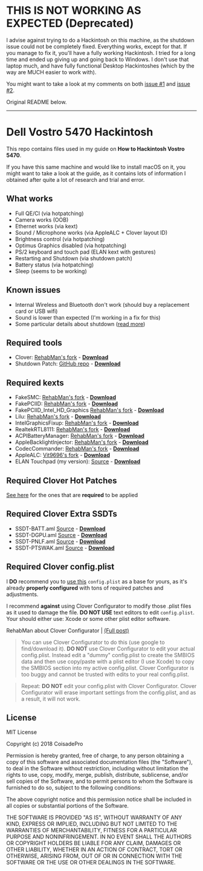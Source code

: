 # THIS IS NOT WORKING AS EXPECTED (Deprecated)
I advise against trying to do a Hackintosh on this machine, as the shutdown issue could not be completely fixed. Everything works, except for that. If you manage to fix it, you'll have a fully working Hackintosh. I tried for a long time and ended up giving up and going back to Windows. I don't use that laptop much, and have fully functional Desktop Hackintoshes (which by the way are MUCH easier to work with).

You might want to take a look at my comments on both [issue #1](https://github.com/coisadepro/Vostro-5470-Hackintosh/issues/1) and [issue #2](https://github.com/coisadepro/Vostro-5470-Hackintosh/issues/2).

Original README below.

<hr>

# Dell Vostro 5470 Hackintosh
This repo contains files used in my guide on **How to Hackintosh Vostro 5470**.

If you have this same machine and would like to install macOS on it, you might want to take a look at the guide, as it contains lots of information I obtained after quite a lot of research and trial and error.

## What works
- Full QE/CI (via hotpatching)
- Camera works (OOB)
- Ethernet works (via kext)
- Sound / Microphone works (via AppleALC + Clover layout ID)
- Brightness control (via hotpatching)
- Optimus Graphics disabled (via hotpatching)
- PS/2 keyboard and touch pad (ELAN kext with gestures)
- Restarting and Shutdown (via shutdown patch)
- Battery status (via hotpatching)
- Sleep (seems to be working)

## Known issues
- Internal Wireless and Bluetooth don't work (should buy a replacement card or USB wifi)
- Sound is lower than expected (I'm working in a fix for this)
- Some particular details about shutdown ([read more](https://github.com/coisadepro/5470-shutdown-patch#helpful-advices))

## Required tools
- Clover: [RehabMan's fork](https://bitbucket.org/RehabMan/clover/downloads/) - **[Download](https://bitbucket.org/RehabMan/clover/downloads/Clover_v2.4k_r4359.RM-4506.7036cf0a.zip)**
- Shutdown Patch: [GitHub repo](https://github.com/coisadepro/5470-shutdown-patch) - **[Download](https://github.com/coisadepro/5470-shutdown-patch/releases/download/v1.0/5470_Shutdown_Patch_v1.zip)**

## Required kexts
- FakeSMC: [RehabMan's fork](https://bitbucket.org/RehabMan/os-x-fakesmc-kozlek/downloads/) - **[Download](https://bitbucket.org/RehabMan/os-x-fakesmc-kozlek/downloads/RehabMan-FakeSMC-2017-1017.zip)**
- FakePCIID: [RehabMan's fork](https://bitbucket.org/RehabMan/os-x-fake-pci-id/downloads/) - **[Download](https://bitbucket.org/RehabMan/os-x-fake-pci-id/downloads/RehabMan-FakePCIID-2017-1215.zip)**
- FakePCIID\_Intel\_HD_Graphics [RehabMan's fork](https://bitbucket.org/RehabMan/os-x-fake-pci-id/downloads/) - **[Download](https://bitbucket.org/RehabMan/os-x-fake-pci-id/downloads/RehabMan-FakePCIID-2017-1215.zip)**
- Lilu: [RehabMan's fork](https://bitbucket.org/RehabMan/lilu/downloads/) - **[Download](https://bitbucket.org/RehabMan/lilu/downloads/RehabMan-Lilu-2017-1207.zip)**
- IntelGraphicsFixup: [RehabMan's fork](https://bitbucket.org/RehabMan/intelgraphicsfixup/downloads/) - **[Download](https://bitbucket.org/RehabMan/intelgraphicsfixup/downloads/RehabMan-IntelGraphicsFixup-2017-1015.zip)**
- RealtekRTL8111: [RehabMan's fork](https://bitbucket.org/RehabMan/os-x-realtek-network/downloads/) - **[Download](https://bitbucket.org/RehabMan/os-x-realtek-network/downloads/RehabMan-Realtek-Network-v2-2017-0322.zip)**
- ACPIBatteryManager: [RehabMan's fork](https://bitbucket.org/RehabMan/os-x-acpi-battery-driver/downloads/) - **[Download](https://bitbucket.org/RehabMan/os-x-acpi-battery-driver/downloads/RehabMan-Battery-2017-1001.zip)**
- AppleBacklightInjector: [RehabMan's fork](https://www.tonymacx86.com/threads/guide-laptop-backlight-control-using-applebacklightinjector-kext.218222/) - **[Download](https://github.com/coisadepro/Vostro-5470-Hackintosh/blob/master/Kexts/AppleBacklightInjector.kext.zip?raw=true)**
- CodecCommander: [RehabMan's fork](https://bitbucket.org/RehabMan/os-x-eapd-codec-commander/downloads/) - **[Download](https://bitbucket.org/RehabMan/os-x-eapd-codec-commander/downloads/RehabMan-CodecCommander-2017-0501.zip)**
- AppleALC: [Vit9696's fork](https://github.com/vit9696/AppleALC/releases) - **[Download](https://github.com/vit9696/AppleALC/releases/download/1.2.2/1.2.2.RELEASE.zip)**
- ELAN Touchpad (my version): [Source](http://forum.osxlatitude.com/index.php?/topic/1948-elan-focaltech-and-synaptics-smart-touchpad-driver-mac-os-x/) - **[Download](https://github.com/coisadepro/Vostro-5470-Hackintosh/blob/master/Kexts/ApplePS2SmartTouchPad.kext.zip?raw=true)**

## Required Clover Hot Patches
[See here](https://github.com/coisadepro/Vostro-5470-Hackintosh/blob/master/clover-dsdt-patches.md) for the ones that are **required** to be applied

## Required Clover Extra SSDTs
- SSDT-BATT.aml [Source](https://github.com/coisadepro/Vostro-5470-Hackintosh/blob/master/SSDTs/SSDT-BATT.dsl) - **[Download](https://github.com/coisadepro/Vostro-5470-Hackintosh/blob/master/Bin/SSDT-Extra/SSDT-BATT.aml?raw=true)**
- SSDT-DGPU.aml [Source](https://github.com/coisadepro/Vostro-5470-Hackintosh/blob/master/SSDTs/SSDT-DGPU.dsl) - **[Download](https://github.com/coisadepro/Vostro-5470-Hackintosh/blob/master/Bin/SSDT-Extra/SSDT-DGPU.aml?raw=true)**
- SSDT-PNLF.aml [Source](https://github.com/coisadepro/Vostro-5470-Hackintosh/blob/master/SSDTs/SSDT-PNLF.dsl) - **[Download](https://github.com/coisadepro/Vostro-5470-Hackintosh/blob/master/Bin/SSDT-Extra/SSDT-PNLF.aml?raw=true)**
- SSDT-PTSWAK.aml [Source](https://github.com/coisadepro/Vostro-5470-Hackintosh/blob/master/SSDTs/SSDT-PTSWAK.dsl) - **[Download](https://github.com/coisadepro/Vostro-5470-Hackintosh/blob/master/Bin/SSDT-Extra/SSDT-PTSWAK.aml?raw=true)**

## Required Clover config.plist
I **DO** recommend you to [use this](https://raw.githubusercontent.com/coisadepro/Vostro-5470-Hackintosh/master/config.plist) ```config.plist``` as a base for yours, as it's already **properly configured** with tons of required patches and adjustments.

I recommend **against** using Clover Configurator to modify those .plist files as it used to damage the file. **DO NOT USE** text editors to edit ```config.plist```. Your should either use: Xcode or some other plist editor software.

RehabMan about Clover Configurator | [(Full post)](https://www.tonymacx86.com/threads/guide-lenovo-y50-uhd-or-1080p-using-clover-uefi.232960/)

> You can use Clover Configurator to do this (use google to find/download it). **DO NOT** use Clover Configurator to edit your actual config.plist. Instead edit a "dummy" config.plist to create the SMBIOS data and then use copy/paste with a plist editor (I use Xcode) to copy the SMBIOS section into my active config.plist. Clover Configurator is too buggy and cannot be trusted with edits to your real config.plist.

> Repeat: **DO NOT** edit your config.plist with Clover Configurator. Clover Configurator will erase important settings from the config.plist, and as a result, it will not work.

## License
MIT License

Copyright (c) 2018 CoisadePro

Permission is hereby granted, free of charge, to any person obtaining a copy
of this software and associated documentation files (the "Software"), to deal
in the Software without restriction, including without limitation the rights
to use, copy, modify, merge, publish, distribute, sublicense, and/or sell
copies of the Software, and to permit persons to whom the Software is
furnished to do so, subject to the following conditions:

The above copyright notice and this permission notice shall be included in all
copies or substantial portions of the Software.

THE SOFTWARE IS PROVIDED "AS IS", WITHOUT WARRANTY OF ANY KIND, EXPRESS OR
IMPLIED, INCLUDING BUT NOT LIMITED TO THE WARRANTIES OF MERCHANTABILITY,
FITNESS FOR A PARTICULAR PURPOSE AND NONINFRINGEMENT. IN NO EVENT SHALL THE
AUTHORS OR COPYRIGHT HOLDERS BE LIABLE FOR ANY CLAIM, DAMAGES OR OTHER
LIABILITY, WHETHER IN AN ACTION OF CONTRACT, TORT OR OTHERWISE, ARISING FROM,
OUT OF OR IN CONNECTION WITH THE SOFTWARE OR THE USE OR OTHER DEALINGS IN THE
SOFTWARE.
